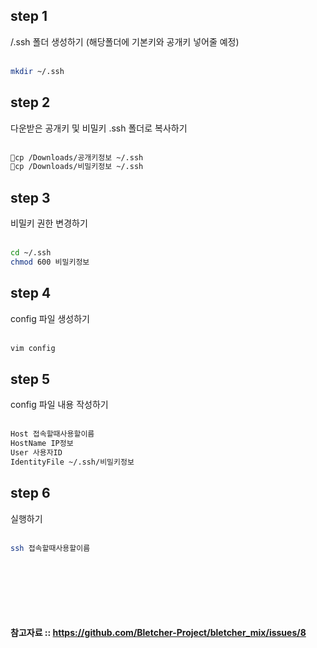 <h2>step 1</h2>  /.ssh 폴더 생성하기 (해당폴더에 기본키와 공개키 넣어줄 예정)<br><br>


```bash
mkdir ~/.ssh
```

<h2>step 2</h2>  다운받은 공개키 및 비밀키 .ssh 폴더로 복사하기<br><br>

```bash
cp /Downloads/공개키정보 ~/.ssh
cp /Downloads/비밀키정보 ~/.ssh
```

<h2>step 3</h2>  비밀키 권한 변경하기 <br><br>

```bash
cd ~/.ssh
chmod 600 비밀키정보
```

<h2>step 4</h2>  config 파일 생성하기 <br><br>

```bash
vim config
```

<h2>step 5</h2>  config 파일 내용 작성하기 <br><br>

```bash
Host 접속할때사용할이름
HostName IP정보
User 사용자ID
IdentityFile ~/.ssh/비밀키정보
```

<h2>step 6 </h2>  실행하기 <br><br>

```bash
ssh 접속할때사용할이름
```

<br><br><br><br><br><br>
<strong>참고자료 :: https://github.com/Bletcher-Project/bletcher_mix/issues/8 </strong>


